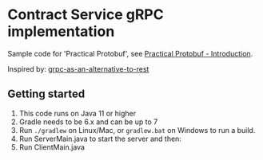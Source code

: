 # Contract Service gRPC implementation

Sample code for 'Practical Protobuf', 
see [Practical Protobuf - Introduction](https://blog.jdriven.com/2020/04/Practical-Protobuf-01-Introduction).

Inspired by: [grpc-as-an-alternative-to-rest](https://blog.jdriven.com/2018/10/grpc-as-an-alternative-to-rest/)

## Getting started
   
1. This code runs on Java 11 or higher   
1. Gradle needs to be 6.x and can be up to 7
1. Run `./gradlew` on Linux/Mac,  or `gradlew.bat` on Windows to run a build.
1. Run ServerMain.java to start the server and then:
1. Run ClientMain.java

